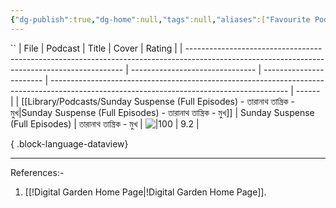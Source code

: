 ```yaml
---
{"dg-publish":true,"dg-home":null,"tags":null,"aliases":["Favourite Podcast's Episode","Go To Favourite Podcasts"],"permalink":"/library/podcasts/favourite-podcast-s-episode/","dgPassFrontmatter":true,"updated":"2025-01-15T22:24:49.640+05:30"}
---
```


``
| File                                                                                                                                         | Podcast                         | Title                   | Cover                                                                                                                                     | Rating |
| -------------------------------------------------------------------------------------------------------------------------------------------- | ------------------------------- | ----------------------- | ----------------------------------------------------------------------------------------------------------------------------------------- | ------ |
| [[Library/Podcasts/Sunday Suspense (Full Episodes) - তারানাথ তান্ত্রিক - মুখ\|Sunday Suspense (Full Episodes) - তারানাথ তান্ত্রিক - মুখ]] | Sunday Suspense (Full Episodes) | তারানাথ তান্ত্রিক - মুখ | ![\|100](https://d3wo5wojvuv7l.cloudfront.net/t_rss_itunes_square_1400/images.spreaker.com/original/830f12ab0fc22136026e8271809fb6cf.jpg) | 9.2    |

{ .block-language-dataview}

---

References:-
1. [[!Digital Garden Home Page\|!Digital Garden Home Page]].